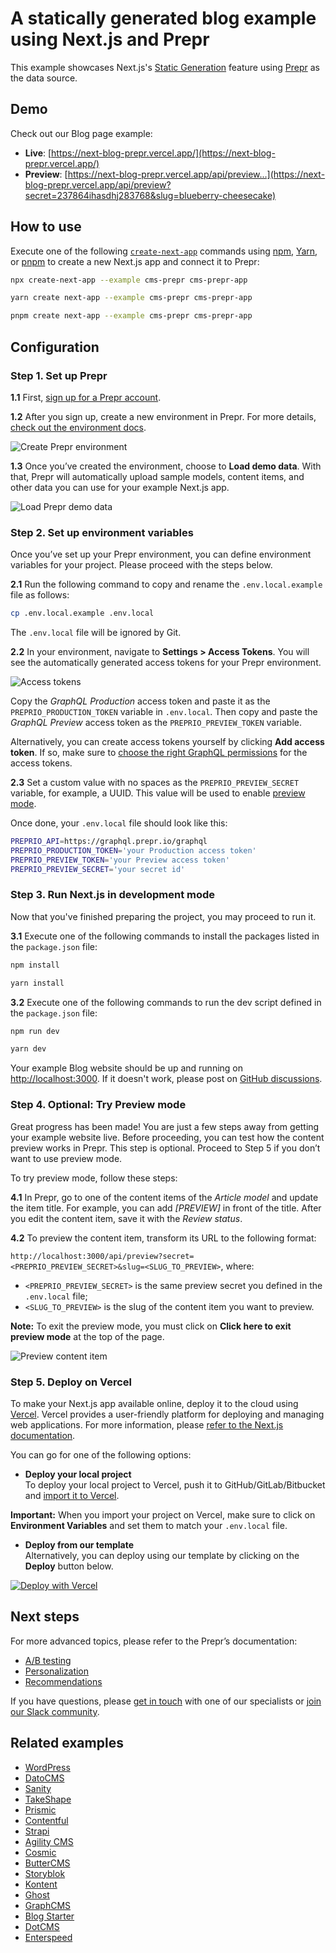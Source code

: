 # A statically generated blog example using Next.js and Prepr

This example showcases Next.js's [Static Generation](https://nextjs.org/docs/basic-features/pages) feature using [Prepr](https://prepr.io/) as the data source.

## Demo

Check out our Blog page example:

* **Live**: [https://next-blog-prepr.vercel.app/](https://next-blog-prepr.vercel.app/)
* **Preview**: [https://next-blog-prepr.vercel.app/api/preview...](https://next-blog-prepr.vercel.app/api/preview?secret=237864ihasdhj283768&slug=blueberry-cheesecake)

## How to use

Execute one of the following [`create-next-app`](https://github.com/vercel/next.js/tree/canary/packages/create-next-app) commands using [npm](https://docs.npmjs.com/cli/init), [Yarn](https://yarnpkg.com/lang/en/docs/cli/create/), or [pnpm](https://pnpm.io) to create a new Next.js app and connect it to Prepr:

```bash
npx create-next-app --example cms-prepr cms-prepr-app
```

```bash
yarn create next-app --example cms-prepr cms-prepr-app
```

```bash
pnpm create next-app --example cms-prepr cms-prepr-app
```

## Configuration

### Step 1. Set up Prepr

**1.1** First, [sign up for a Prepr account](https://signup.prepr.io/).

**1.2** After you sign up, create a new environment in Prepr. For more details, [check out the environment docs](https://docs.prepr.io/developing-with-prepr/set-up-environments).

![Create Prepr environment](https://assets-site.prepr.io//1bynxkn1084r-create-enviroment.png)

**1.3** Once you’ve created the environment, choose to **Load demo data**. With that, Prepr will automatically upload sample models, content items, and other data you can use for your example Next.js app.

![Load Prepr demo data](https://assets-site.prepr.io//2xrbs9aquhij-import-demo-data.png)

### Step 2. Set up environment variables

Once you’ve set up your Prepr environment, you can define environment variables for your project. Please proceed with the steps below.

**2.1** Run the following command to copy and rename the `.env.local.example` file as follows:

```bash
cp .env.local.example .env.local
```

The `.env.local` file will be ignored by Git.

**2.2** In your environment, navigate to **Settings > Access Tokens**. You will see the automatically generated access tokens for your Prepr environment.

![Access tokens](https://assets-site.prepr.io//6jouln4xi3wp-default-access-tokens.png)

Copy the *GraphQL Production* access token and paste it as the `PREPRIO_PRODUCTION_TOKEN` variable in `.env.local`. Then copy and paste the *GraphQL Preview* access token as the `PREPRIO_PREVIEW_TOKEN` variable.

Alternatively, you can create access tokens yourself by clicking **Add access token**. If so, make sure to [choose the right GraphQL permissions](https://docs.prepr.io/reference/graphql/v1/authorization) for the access tokens.

**2.3** Set a custom value with no spaces as the `PREPRIO_PREVIEW_SECRET` variable, for example, a UUID. This value will be used to enable [preview mode](https://nextjs.org/docs/advanced-features/preview-mode).

Once done, your `.env.local` file should look like this:

```bash
PREPRIO_API=https://graphql.prepr.io/graphql
PREPRIO_PRODUCTION_TOKEN='your Production access token'
PREPRIO_PREVIEW_TOKEN='your Preview access token'
PREPRIO_PREVIEW_SECRET='your secret id'
```

### Step 3. Run Next.js in development mode

Now that you've finished preparing the project, you may proceed to run it.

**3.1** Execute one of the following commands to install the packages listed in the `package.json` file:

```bash
npm install
```

```bash
yarn install
```
**3.2** Execute one of the following commands to run the dev script defined in the `package.json` file:

```bash
npm run dev
```

```bash
yarn dev
```

Your example Blog website should be up and running on [http://localhost:3000](http://localhost:3000). If it doesn't work, please post on [GitHub discussions](https://github.com/vercel/next.js/discussions).

### Step 4. Optional: Try Preview mode

Great progress has been made! You are just a few steps away from getting your example website live.
Before proceeding, you can test how the content preview works in Prepr. This step is optional. Proceed to Step 5 if you don’t want to use preview mode.

To try preview mode, follow these steps:

**4.1** In Prepr, go to one of the content items of the *Article model* and update the item title. For example, you can add *[PREVIEW]* in front of the title. After you edit the content item, save it with the *Review status*.

**4.2** To preview the content item, transform its URL to the following format:

`http://localhost:3000/api/preview?secret=<PREPRIO_PREVIEW_SECRET>&slug=<SLUG_TO_PREVIEW>`,
where:
- `<PREPRIO_PREVIEW_SECRET>` is the same preview secret you defined in the `.env.local` file;
- `<SLUG_TO_PREVIEW>` is the slug of the content item you want to preview.

**Note:** To exit the preview mode, you must click on **Click here to exit preview mode** at the top of the page.

![Preview content item](https://assets-site.prepr.io//4hd7vgoyke24-web-page.png)

### Step 5. Deploy on Vercel

To make your Next.js app available online, deploy it to the cloud using [Vercel](https://vercel.com/?utm_source=github&utm_medium=readme&utm_campaign=next-example). Vercel provides a user-friendly platform for deploying and managing web applications. For more information, please [refer to the Next.js documentation](https://nextjs.org/docs/deployment).

You can go for one of the following options:

* **Deploy your local project**</br>
  To deploy your local project to Vercel, push it to GitHub/GitLab/Bitbucket and [import it to Vercel](https://vercel.com/new?utm_source=github&utm_medium=readme&utm_campaign=next-example).

**Important:** When you import your project on Vercel, make sure to click on **Environment Variables** and set them to match your `.env.local` file.

* **Deploy from our template**</br>
  Alternatively, you can deploy using our template by clicking on the **Deploy** button below.

[![Deploy with Vercel](https://vercel.com/button)](https://vercel.com/new/clone?repository-url=https://github.com/vercel/next.js/tree/canary/examples/cms-prepr&project-name=cms-prepr&repository-name=cms-prepr&env=PREPRIO_API,PREPRIO_PRODUCTION_TOKEN,PREPRIO_PREVIEW_TOKEN,PREPRIO_PREVIEW_SECRET&envDescription=Required%20to%20connect%20the%20app%20with%20Prepr&envLink=https://vercel.link/cms-prepr-env)

## Next steps

For more advanced topics, please refer to the Prepr’s documentation:
* [A/B testing](https://docs.prepr.io/optimization-and-personalization/ab-testing)
* [Personalization](https://docs.prepr.io/optimization-and-personalization/personalized-stack)
* [Recommendations](https://docs.prepr.io/optimization-and-personalization/recommendations)

If you have questions, please [get in touch](https://prepr.io/get-in-touch) with one of our specialists or [join our Slack community](https://slack.prepr.io/).

## Related examples

- [WordPress](/examples/cms-wordpress)
- [DatoCMS](/examples/cms-datocms)
- [Sanity](/examples/cms-sanity)
- [TakeShape](/examples/cms-takeshape)
- [Prismic](/examples/cms-prismic)
- [Contentful](/examples/cms-contentful)
- [Strapi](/examples/cms-strapi)
- [Agility CMS](/examples/cms-agilitycms)
- [Cosmic](/examples/cms-cosmic)
- [ButterCMS](/examples/cms-buttercms)
- [Storyblok](/examples/cms-storyblok)
- [Kontent](/examples/cms-kontent)
- [Ghost](/examples/cms-ghost)
- [GraphCMS](/examples/cms-graphcms)
- [Blog Starter](/examples/blog-starter)
- [DotCMS](/examples/cms-dotcms)
- [Enterspeed](/examples/cms-enterspeed)